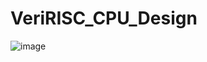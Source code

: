 # VeriRISC_CPU_Design

![image](https://github.com/valmyr/VeriRISC_CPU_Design/assets/65004196/f664ebda-6d5e-4f8f-9aed-7835e977dc5c)
